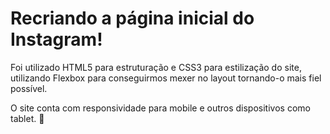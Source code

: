 # Recriando a página inicial do Instagram!

Foi utilizado HTML5 para estruturação e CSS3 para estilização do site, utilizando Flexbox para conseguirmos mexer no layout tornando-o mais fiel possível. 

O site conta com responsividade para mobile e outros dispositivos como tablet. 🙂
